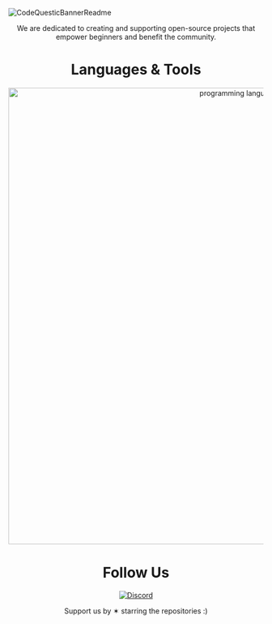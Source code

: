 ![CodeQuesticBannerReadme](https://github.com/CodeQuestic/.github/assets/83587918/7b0355bb-be31-43d7-abac-b1dd48798229)

<p align="center">We are dedicated to creating and supporting open-source projects that empower beginners and benefit the community.</p>

<h1 align="center">Languages & Tools</h1>
<p align="center">
  <img width="900px" src="https://skillicons.dev/icons?i=c,cpp,py,bash,powershell,androidstudio,flutter,arduino,html,css,js,php,bootstrap,react,vue,redux,materialui,nodejs,express,firebase,mysql,mongodb,linux,docker&theme=dark&perline=12" alt="programming languages" />
</p>

<h1 align="center">Follow Us</h1>
<div align="center">
  
  [![Discord](https://skillicons.dev/icons?i=discord&theme=light)](https://discord.com/invite/33VBS64Ju5)
  
</div>

<p align="center">Support us by ✶ starring the repositories :)</p>
